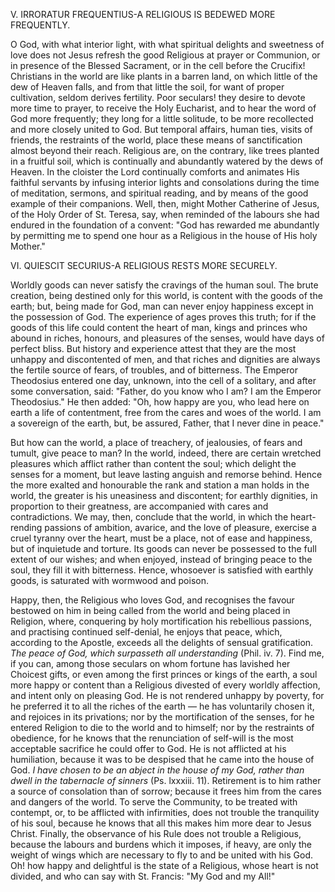 
V. IRRORATUR FREQUENTIUS-A RELIGIOUS IS BEDEWED MORE FREQUENTLY.

O God, with what interior light, with what spiritual delights and sweetness of love does not Jesus refresh the good Religious at prayer or Communion, or in presence of the Blessed Sacrament, or in the cell before the Crucifix! Christians in the world are like plants in a barren land, on which little of the dew of Heaven falls, and from that little the soil, for want of proper cultivation, seldom derives fertility. Poor seculars! they desire to devote more time to prayer, to receive the Holy Eucharist, and to hear the word of God more frequently; they long for a little solitude, to be more recollected and more closely united to God. But temporal affairs, human ties, visits of friends, the restraints of the world, place these means of sanctification almost beyond their reach. Religious are, on the contrary, like trees planted in a fruitful soil, which is continually and abundantly watered by the dews of Heaven. In the cloister the Lord continually comforts and animates His faithful servants by infusing interior lights and consolations during the time of meditation, sermons, and spiritual reading, and by means of the good example of their companions. Well, then, might Mother Catherine of Jesus, of the Holy Order of St. Teresa, say, when reminded of the labours she had endured in the foundation of a convent: \"God has rewarded me abundantly by permitting me to spend one hour as a Religious in the house of His holy Mother.\"

VI\. QUIESCIT SECURIUS-A RELIGIOUS RESTS MORE SECURELY.

Worldly goods can never satisfy the cravings of the human soul. The brute creation, being destined only for this world, is content with the goods of the earth; but, being made for God, man can never enjoy happiness except in the possession of God. The experience of ages proves this truth; for if the goods of this life could content the heart of man, kings and princes who abound in riches, honours, and pleasures of the senses, would have days of perfect bliss. But history and experience attest that they are the most unhappy and discontented of men, and that riches and dignities are always the fertile source of fears, of troubles, and of bitterness. The Emperor Theodosius entered one day, unknown, into the cell of a solitary, and after some conversation, said: \"Father, do you know who I am? I am the Emperor Theodosius.\" He then added: \"Oh, how happy are you, who lead here on earth a life of contentment, free from the cares and woes of the world. I am a sovereign of the earth, but, be assured, Father, that I never dine in peace.\"

But how can the world, a place of treachery, of jealousies, of fears and tumult, give peace to man? In the world, indeed, there are certain wretched pleasures which afflict rather than content the soul; which delight the senses for a moment, but leave lasting anguish and remorse behind. Hence the more exalted and honourable the rank and station a man holds in the world, the greater is his uneasiness and discontent; for earthly dignities, in proportion to their greatness, are accompanied with cares and contradictions. We may, then, conclude that the world, in which the heart-rending passions of ambition, avarice, and the love of pleasure, exercise a cruel tyranny over the heart, must be a place, not of ease and happiness, but of inquietude and torture. Its goods can never be possessed to the full extent of our wishes; and when enjoyed, instead of bringing peace to the soul, they fill it with bitterness. Hence, whosoever is satisfied with earthly goods, is saturated with wormwood and poison.

Happy, then, the Religious who loves God, and recognises the favour bestowed on him in being called from the world and being placed in Religion, where, conquering by holy mortification his rebellious passions, and practising continued self-denial, he enjoys that peace, which, according to the Apostle, exceeds all the delights of sensual gratification. *The peace of God, which surpasseth all understanding* (Phil. iv. 7). Find me, if you can, among those seculars on whom fortune has lavished her Choicest gifts, or even among the first princes or kings of the earth, a soul more happy or content than a Religious divested of every worldly affection, and intent only on pleasing God. He is not rendered unhappy by poverty, for he preferred it to all the riches of the earth — he has voluntarily chosen it, and rejoices in its privations; nor by the mortification of the senses, for he entered Religion to die to the world and to himself; nor by the restraints of obedience, for he knows that the renunciation of self-will is the most acceptable sacrifice he could offer to God. He is not afflicted at his humiliation, because it was to be despised that he came into the house of God. *I have chosen to be an abject in the house of my God, rather than dwell in the tabernacle of sinners* (Ps. lxxxiii. 11). Retirement is to him rather a source of consolation than of sorrow; because it frees him from the cares and dangers of the world. To serve the Community, to be treated with contempt, or, to be afflicted with infirmities, does not trouble the tranquility of his soul, because he knows that all this makes him more dear to Jesus Christ. Finally, the observance of his Rule does not trouble a Religious, because the labours and burdens which it imposes, if heavy, are only the weight of wings which are necessary to fly to and be united with his God. Oh! how happy and delightful is the state of a Religious, whose heart is not divided, and who can say with St. Francis: \"My God and my All!\"

